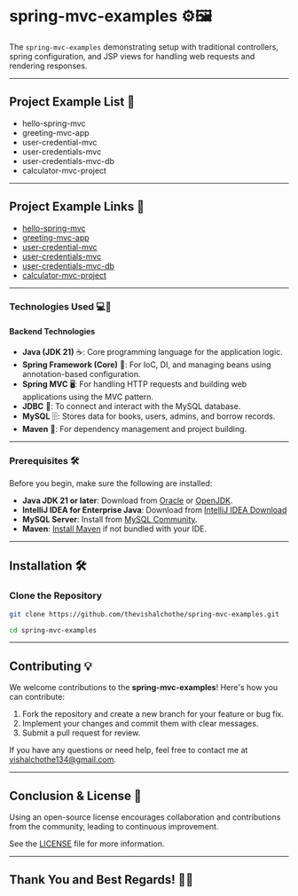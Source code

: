 # spring-mvc-examples ⚙️🖼️

The `spring-mvc-examples` demonstrating setup with traditional controllers, spring configuration, and JSP views for handling web requests and rendering responses.

---

## Project Example List 📂

- hello-spring-mvc  
- greeting-mvc-app  
- user-credential-mvc  
- user-credentials-mvc  
- user-credentials-mvc-db  
- calculator-mvc-project  

---

## Project Example Links 🔗

- [hello-spring-mvc](https://github.com/thevishalchothe/spring-mvc-examples/tree/4baab3f371655c6a1d686a9d2fcc8d81553f50b3/hello-spring-mvc)
- [greeting-mvc-app](https://github.com/thevishalchothe/spring-mvc-examples/tree/4baab3f371655c6a1d686a9d2fcc8d81553f50b3/greeting-mvc-app)
- [user-credential-mvc](https://github.com/thevishalchothe/spring-mvc-examples/tree/4baab3f371655c6a1d686a9d2fcc8d81553f50b3/user-credential-mvc)
- [user-credentials-mvc](https://github.com/thevishalchothe/spring-mvc-examples/tree/4baab3f371655c6a1d686a9d2fcc8d81553f50b3/user-credentials-mvc)
- [user-credentials-mvc-db](https://github.com/thevishalchothe/spring-mvc-examples/tree/4baab3f371655c6a1d686a9d2fcc8d81553f50b3/user-credentials-mvc-db)
- [calculator-mvc-project](https://github.com/thevishalchothe/spring-mvc-examples/tree/87fbaf692bba1b17dd8085cd87117ea8db521219/calculator-mvc-project)

---

### **Technologies Used** 💻🔧

#### **Backend Technologies**
- **Java (JDK 21)** ☕️: Core programming language for the application logic.
- **Spring Framework (Core)** 🌱: For IoC, DI, and managing beans using annotation-based configuration.
- **Spring MVC** 🖥️: For handling HTTP requests and building web applications using the MVC pattern.
- **JDBC** 📡: To connect and interact with the MySQL database.
- **MySQL** 🗄️: Stores data for books, users, admins, and borrow records.
- **Maven** 🧰: For dependency management and project building.

---

### **Prerequisites** 🛠️

Before you begin, make sure the following are installed:

- **Java JDK 21 or later**: Download from [Oracle](https://www.oracle.com/java/technologies/javase/jdk21-archive-downloads.html) or [OpenJDK](https://jdk.java.net/21/).
- **IntelliJ IDEA for Enterprise Java**: Download from [IntelliJ IDEA Download](https://www.jetbrains.com/idea/download/)
- **MySQL Server**: Install from [MySQL Community](https://dev.mysql.com/downloads/installer/).
- **Maven**: [Install Maven](https://maven.apache.org/install.html) if not bundled with your IDE.

---

## **Installation** 🛠️

### **Clone the Repository**

```bash
git clone https://github.com/thevishalchothe/spring-mvc-examples.git

cd spring-mvc-examples
   ```

---

## **Contributing** 💡

We welcome contributions to the **spring-mvc-examples**! Here's how you can contribute:

1. Fork the repository and create a new branch for your feature or bug fix.
2. Implement your changes and commit them with clear messages.
3. Submit a pull request for review.

If you have any questions or need help, feel free to contact me at [vishalchothe134@gmail.com](mailto:vishalchothe134@gmail.com).

---

## **Conclusion & License** 📜

Using an open-source license encourages collaboration and contributions from the community, leading to continuous improvement.

See the [LICENSE](https://github.com/thevishalchothe) file for more information.

---

## **Thank You and Best Regards!** 🙏🎉

